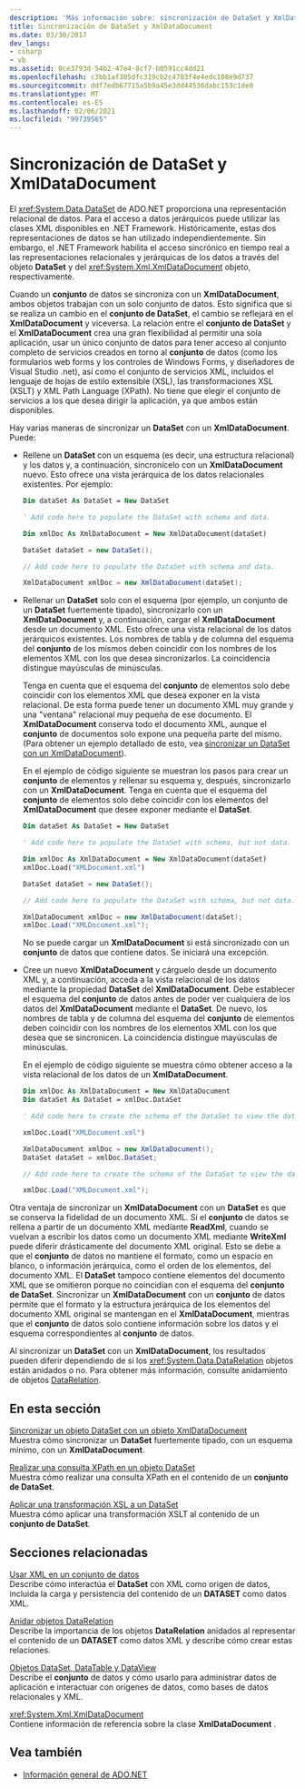 ```yaml
---
description: 'Más información sobre: sincronización de DataSet y XmlDataDocument'
title: Sincronización de DataSet y XmlDataDocument
ms.date: 03/30/2017
dev_langs:
- csharp
- vb
ms.assetid: 0ce3793d-54b2-47e4-8cf7-b0591cc4dd21
ms.openlocfilehash: c3bb1af305dfc319cb2c4783f4e4edc108e9d737
ms.sourcegitcommit: ddf7edb67715a5b9a45e3dd44536dabc153c1de0
ms.translationtype: MT
ms.contentlocale: es-ES
ms.lasthandoff: 02/06/2021
ms.locfileid: "99739565"
---
```

# <a name="dataset-and-xmldatadocument-synchronization"></a>Sincronización de DataSet y XmlDataDocument

El <xref:System.Data.DataSet> de ADO.NET proporciona una representación relacional de datos. Para el acceso a datos jerárquicos puede utilizar las clases XML disponibles en .NET Framework. Históricamente, estas dos representaciones de datos se han utilizado independientemente. Sin embargo, el .NET Framework habilita el acceso sincrónico en tiempo real a las representaciones relacionales y jerárquicas de los datos a través del objeto **DataSet** y del <xref:System.Xml.XmlDataDocument> objeto, respectivamente.  
  
 Cuando un **conjunto** de datos se sincroniza con un **XmlDataDocument**, ambos objetos trabajan con un solo conjunto de datos. Esto significa que si se realiza un cambio en el **conjunto de DataSet**, el cambio se reflejará en el **XmlDataDocument** y viceversa. La relación entre el **conjunto de DataSet** y el **XmlDataDocument** crea una gran flexibilidad al permitir una sola aplicación, usar un único conjunto de datos para tener acceso al conjunto completo de servicios creados en torno al **conjunto** de datos (como los formularios web forms y los controles de Windows Forms, y diseñadores de Visual Studio .net), así como el conjunto de servicios XML, incluidos el lenguaje de hojas de estilo extensible (XSL), las transformaciones XSL (XSLT) y XML Path Language (XPath). No tiene que elegir el conjunto de servicios a los que desea dirigir la aplicación, ya que ambos están disponibles.  
  
 Hay varias maneras de sincronizar un **DataSet** con un **XmlDataDocument**. Puede:  
  
- Rellene un **DataSet** con un esquema (es decir, una estructura relacional) y los datos y, a continuación, sincronícelo con un **XmlDataDocument** nuevo. Esto ofrece una vista jerárquica de los datos relacionales existentes. Por ejemplo:  
  
    ```vb  
    Dim dataSet As DataSet = New DataSet  
  
    ' Add code here to populate the DataSet with schema and data.  
  
    Dim xmlDoc As XmlDataDocument = New XmlDataDocument(dataSet)  
    ```  
  
    ```csharp  
    DataSet dataSet = new DataSet();  
  
    // Add code here to populate the DataSet with schema and data.  
  
    XmlDataDocument xmlDoc = new XmlDataDocument(dataSet);  
    ```  
  
- Rellenar un **DataSet** solo con el esquema (por ejemplo, un conjunto de un **DataSet** fuertemente tipado), sincronizarlo con un **XmlDataDocument** y, a continuación, cargar el **XmlDataDocument** desde un documento XML. Esto ofrece una vista relacional de los datos jerárquicos existentes. Los nombres de tabla y de columna del esquema del **conjunto** de los mismos deben coincidir con los nombres de los elementos XML con los que desea sincronizarlos. La coincidencia distingue mayúsculas de minúsculas.  
  
     Tenga en cuenta que el esquema del **conjunto** de elementos solo debe coincidir con los elementos XML que desea exponer en la vista relacional. De esta forma puede tener un documento XML muy grande y una "ventana" relacional muy pequeña de ese documento. El **XmlDataDocument** conserva todo el documento XML, aunque el **conjunto** de documentos solo expone una pequeña parte del mismo. (Para obtener un ejemplo detallado de esto, vea [sincronizar un DataSet con un XmlDataDocument](synchronizing-a-dataset-with-an-xmldatadocument.md)).  
  
     En el ejemplo de código siguiente se muestran los pasos para crear un **conjunto** de elementos y rellenar su esquema y, después, sincronizarlo con un **XmlDataDocument**. Tenga en cuenta que el esquema del **conjunto** de elementos solo debe coincidir con los elementos del **XmlDataDocument** que desee exponer mediante el **DataSet**.  
  
    ```vb  
    Dim dataSet As DataSet = New DataSet  
  
    ' Add code here to populate the DataSet with schema, but not data.  
  
    Dim xmlDoc As XmlDataDocument = New XmlDataDocument(dataSet)  
    xmlDoc.Load("XMLDocument.xml")  
    ```  
  
    ```csharp  
    DataSet dataSet = new DataSet();  
  
    // Add code here to populate the DataSet with schema, but not data.  
  
    XmlDataDocument xmlDoc = new XmlDataDocument(dataSet);  
    xmlDoc.Load("XMLDocument.xml");  
    ```  
  
     No se puede cargar un **XmlDataDocument** si está sincronizado con un **conjunto** de datos que contiene datos. Se iniciará una excepción.  
  
- Cree un nuevo **XmlDataDocument** y cárguelo desde un documento XML y, a continuación, acceda a la vista relacional de los datos mediante la propiedad **DataSet** del **XmlDataDocument**. Debe establecer el esquema del **conjunto** de datos antes de poder ver cualquiera de los datos del **XmlDataDocument** mediante el **DataSet**. De nuevo, los nombres de tabla y de columna del esquema del **conjunto** de elementos deben coincidir con los nombres de los elementos XML con los que desea que se sincronicen. La coincidencia distingue mayúsculas de minúsculas.  
  
     En el ejemplo de código siguiente se muestra cómo obtener acceso a la vista relacional de los datos de un **XmlDataDocument**.  
  
    ```vb  
    Dim xmlDoc As XmlDataDocument = New XmlDataDocument  
    Dim dataSet As DataSet = xmlDoc.DataSet  
  
    ' Add code here to create the schema of the DataSet to view the data.  
  
    xmlDoc.Load("XMLDocument.xml")  
    ```  
  
    ```csharp  
    XmlDataDocument xmlDoc = new XmlDataDocument();  
    DataSet dataSet = xmlDoc.DataSet;  
  
    // Add code here to create the schema of the DataSet to view the data.  
  
    xmlDoc.Load("XMLDocument.xml");  
    ```  
  
 Otra ventaja de sincronizar un **XmlDataDocument** con un **DataSet** es que se conserva la fidelidad de un documento XML. Si el **conjunto** de datos se rellena a partir de un documento XML mediante **ReadXml**, cuando se vuelvan a escribir los datos como un documento XML mediante **WriteXml** puede diferir drásticamente del documento XML original. Esto se debe a que el **conjunto** de datos no mantiene el formato, como un espacio en blanco, o información jerárquica, como el orden de los elementos, del documento XML. El **DataSet** tampoco contiene elementos del documento XML que se omitieron porque no coincidían con el esquema del **conjunto de DataSet**. Sincronizar un **XmlDataDocument** con un **conjunto** de datos permite que el formato y la estructura jerárquica de los elementos del documento XML original se mantengan en el **XmlDataDocument**, mientras que el **conjunto** de datos solo contiene información sobre los datos y el esquema correspondientes al **conjunto** de datos.  
  
 Al sincronizar un **DataSet** con un **XmlDataDocument**, los resultados pueden diferir dependiendo de si los <xref:System.Data.DataRelation> objetos están anidados o no. Para obtener más información, consulte anidamiento de objetos [DataRelation](nesting-datarelations.md).  
  
## <a name="in-this-section"></a>En esta sección  

 [Sincronizar un objeto DataSet con un objeto XmlDataDocument](synchronizing-a-dataset-with-an-xmldatadocument.md)  
 Muestra cómo sincronizar un **DataSet** fuertemente tipado, con un esquema mínimo, con un **XmlDataDocument**.  
  
 [Realizar una consulta XPath en un objeto DataSet](performing-an-xpath-query-on-a-dataset.md)  
 Muestra cómo realizar una consulta XPath en el contenido de un **conjunto de DataSet**.  
  
 [Aplicar una transformación XSL a un DataSet](applying-an-xslt-transform-to-a-dataset.md)  
 Muestra cómo aplicar una transformación XSLT al contenido de un **conjunto de DataSet**.  
  
## <a name="related-sections"></a>Secciones relacionadas  

 [Usar XML en un conjunto de datos](using-xml-in-a-dataset.md)  
 Describe cómo interactúa el **DataSet** con XML como origen de datos, incluida la carga y persistencia del contenido de un **DATASET** como datos XML.  
  
 [Anidar objetos DataRelation](nesting-datarelations.md)  
 Describe la importancia de los objetos **DataRelation** anidados al representar el contenido de un **DATASET** como datos XML y describe cómo crear estas relaciones.  
  
 [Objetos DataSet, DataTable y DataView](index.md)  
 Describe el **conjunto** de datos y cómo usarlo para administrar datos de aplicación e interactuar con orígenes de datos, como bases de datos relacionales y XML.  
  
 <xref:System.Xml.XmlDataDocument>  
 Contiene información de referencia sobre la clase **XmlDataDocument** .  
  
## <a name="see-also"></a>Vea también

- [Información general de ADO.NET](../ado-net-overview.md)
